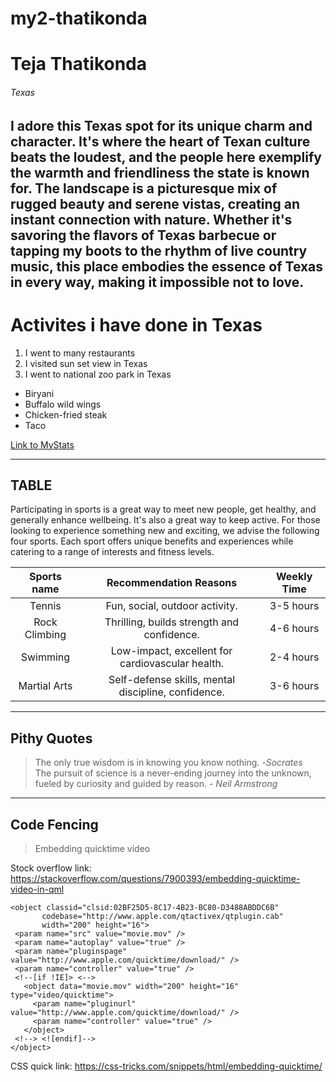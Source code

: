 # my2-thatikonda
# Teja Thatikonda
###### Texas
I adore this Texas spot for its **unique charm** and character. It's where the heart of Texan culture beats the loudest, and the people here exemplify the warmth and friendliness the state is known for. The landscape is a picturesque mix of rugged beauty and serene vistas, creating an instant connection with nature. Whether it's savoring the flavors of Texas barbecue or tapping my boots to the rhythm of live **country music**, this place embodies the essence of Texas in every way, making it impossible not to love.
----
# Activites i have done in Texas 
1. I went to many restaurants 
2. I visited sun set view in Texas 
3. I went to national zoo park in Texas 

* Biryani
* Buffalo wild wings
* Chicken-fried steak
* Taco 

[Link to MyStats](MyStats.md)

-----
## TABLE
Participating in sports is a great way to meet new people, get healthy, and generally enhance wellbeing. It's also a great way to keep active. For those looking to experience something new and exciting, we advise the following four sports. Each sport offers unique benefits and experiences while catering to a range of interests and fitness levels.

|Sports name|Recommendation Reasons	|Weekly Time |
|:---:|:---:|:---:|
|Tennis|Fun, social, outdoor activity.|3-5 hours|
|Rock Climbing|	Thrilling, builds strength and confidence.|	4-6 hours|
|Swimming|	Low-impact, excellent for cardiovascular health.|	2-4 hours|
Martial Arts|	Self-defense skills, mental discipline, confidence.|	3-6 hours|
----
 ## Pithy Quotes
 >The only true wisdom is in knowing you know nothing. -*Socrates*<br>
 >The pursuit of science is a never-ending journey into the unknown, fueled by curiosity and guided by reason. - *Neil Armstrong*
 ----
 ## Code Fencing
 >Embedding quicktime video

 Stock overflow link: <https://stackoverflow.com/questions/7900393/embedding-quicktime-video-in-qml>
```
<object classid="clsid:02BF25D5-8C17-4B23-BC80-D3488ABDDC6B"
       codebase="http://www.apple.com/qtactivex/qtplugin.cab"
       width="200" height="16">
 <param name="src" value="movie.mov" />
 <param name="autoplay" value="true" />
 <param name="pluginspage" value="http://www.apple.com/quicktime/download/" />
 <param name="controller" value="true" />
 <!--[if !IE]> <-->
   <object data="movie.mov" width="200" height="16" type="video/quicktime">
     <param name="pluginurl" value="http://www.apple.com/quicktime/download/" />
     <param name="controller" value="true" />
   </object>
 <!--> <![endif]-->
</object>
```
CSS quick link: <https://css-tricks.com/snippets/html/embedding-quicktime/>
